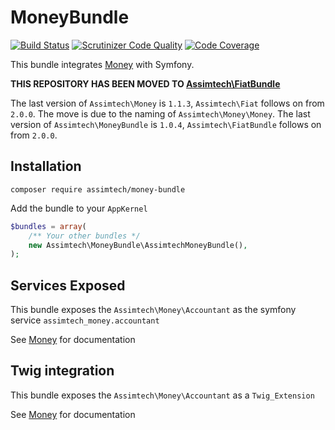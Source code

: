 # MoneyBundle

[![Build Status](https://travis-ci.org/assimtech/money-bundle.svg?branch=master)](https://travis-ci.org/assimtech/money-bundle)
[![Scrutinizer Code Quality](https://scrutinizer-ci.com/g/assimtech/money-bundle/badges/quality-score.png?b=master)](https://scrutinizer-ci.com/g/assimtech/money-bundle/?branch=master)
[![Code Coverage](https://scrutinizer-ci.com/g/assimtech/money-bundle/badges/coverage.png?b=master)](https://scrutinizer-ci.com/g/assimtech/money-bundle/?branch=master)

This bundle integrates [Money](https://github.com/assimtech/money) with Symfony.


**THIS REPOSITORY HAS BEEN MOVED TO [Assimtech\FiatBundle](https://github.com/assimtech/fiat-bundle)**

The last version of `Assimtech\Money` is `1.1.3`, `Assimtech\Fiat` follows on from `2.0.0`. The move is due to the naming of `Assimtech\Money\Money`.
The last version of `Assimtech\MoneyBundle` is `1.0.4`, `Assimtech\FiatBundle` follows on from `2.0.0`.


## Installation

```shell
composer require assimtech/money-bundle
```

Add the bundle to your `AppKernel`

```php
$bundles = array(
    /** Your other bundles */
    new Assimtech\MoneyBundle\AssimtechMoneyBundle(),
);
```


## Services Exposed

This bundle exposes the `Assimtech\Money\Accountant` as the symfony service `assimtech_money.accountant`

See [Money](https://github.com/assimtech/money) for documentation


## Twig integration

This bundle exposes the `Assimtech\Money\Accountant` as a `Twig_Extension`

See [Money](https://github.com/assimtech/money) for documentation
